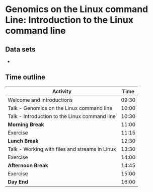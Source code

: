 # Genomics on the Linux command Line: Introduction to the Linux command line

<!--
This title should match exactly the link in the main README.
-->

## Data sets

<!--
Ideally, links to data sets that participants must download.
Even better, we add a page to this repository, that lists all data sets used; and this section links to some of those data sets.
Realistically, a list describing data sets that we will make them download on the day.
-->

- [](<link or path>)

## Time outline

<!--
Breakdown of time segments for lecture and exercises addressing the objectives listed above.
These are example times; adapt time, and insert/remove rows as needed.
Requirements:
- The day starts at 9:30
- There is a 10+ min break in the morning
- There is a 1+ h lunch break
- There is a 10+ min break in the afternoon
- The day ends at 16:00
-->

| Activity                                                      |  Time |
|---------------------------------------------------------------|-------|
| Welcome and introductions                                     | 09:30 |
| Talk - Genomics on the Linux command line                     | 10:00 |
| Talk - Introduction to the Linux command line                 | 10:30 |
| **Morning Break**                                             | 11:00 |
| Exercise                                                      | 11:15 |
| **Lunch Break**                                               | 12:30 |
| Talk - Working with files and streams in Linux                | 13:30 |
| Exercise                                                      | 14:00 |
| **Afternoon Break**                                           | 14:45 |
| Exercise                                                      | 15:00 |
| **Day End**                                                   | 16:00 |
